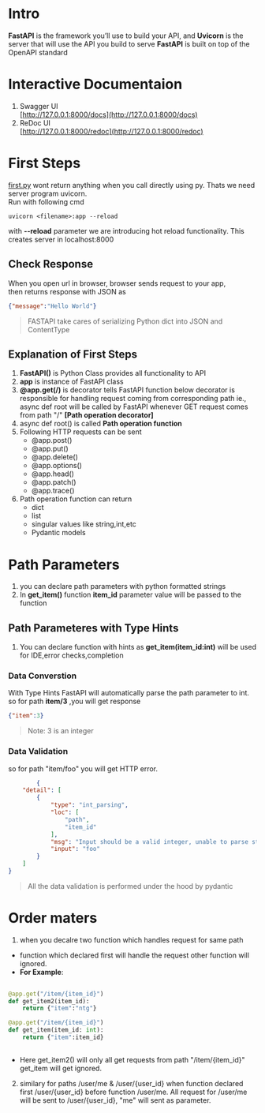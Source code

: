 # Intro
**FastAPI** is the framework you’ll use to build your API, and **Uvicorn** is the server that will use the API you build to serve 
**FastAPI** is built on top of the OpenAPI standard
# Interactive Documentaion

1. Swagger UI \
    [http://127.0.0.1:8000/docs](http://127.0.0.1:8000/docs)
2. ReDoc UI \
    [http://127.0.0.1:8000/redoc](http://127.0.0.1:8000/redoc)

# First Steps
[first.py](../first.py) wont return anything when you call directly using py. Thats we need server program uvicorn. \
Run with following cmd

```console
uvicorn <filename>:app --reload
```

with **--reload** parameter we are introducing hot reload functionality.
This creates server in localhost:8000

## Check Response
When you open url in browser, browser sends request to your app,\
then returns response with JSON as
```JSON 
{"message":"Hello World"}
```

> FASTAPI take cares of serializing Python dict into JSON and ContentType

## Explanation of First Steps

1. **FastAPI()** is Python Class provides all functionality to API
2. **app** is instance of FastAPI class
3. **@app.get(/)** is decorator tells FastAPI function below decorator is responsible for handling request coming from corresponding path ie., async def root will be called by FastAPI whenever  GET request comes from path "/" **[Path operation decorator]**
4. async def root() is called **Path operation function**
5. Following HTTP requests can be sent 
    * @app.post()
    * @app.put()
    * @app.delete()
    * @app.options()
    * @app.head()
    * @app.patch()
    * @app.trace()
6. Path operation function can return 
    * dict
    * list
    * singular values like string,int,etc
    * Pydantic models


# Path Parameters

1. you can declare path parameters with python formatted strings
2. In **get_item()** function **item_id** parameter value will be passed to the function

## Path Parameteres with Type Hints
1. You can declare function with hints as **get_item(item_id:int)** will be used for IDE,error checks,completion
### Data Converstion
With Type Hints FastAPI will automatically parse the path parameter to int.
so for path **item/3** ,you will get response
```JSON
{"item":3}
``` 
> Note: 3 is an integer
### Data Validation

so for path "item/foo" you will get HTTP error.
```JSON
        {
    "detail": [
        {
            "type": "int_parsing",
            "loc": [
                "path",
                "item_id"
            ],
            "msg": "Input should be a valid integer, unable to parse string as an integer",
            "input": "foo"
        }
    ]
}
```
> All the data validation is performed under the hood by pydantic


# Order maters
1. when you decalre two function which handles request for same path 
* function which declared first will handle the request other function will ignored.
* **For Example**:
```python
                                
@app.get("/item/{item_id}")
def get_item2(item_id):
    return {"item":"ntg"}

@app.get("/item/{item_id}")
def get_item(item_id: int):
    return {"item":item_id}
                              
```
* Here get_item2() will only all get requests from path "/item/{item_id}" get_item will get ignored.

2. similary for paths /user/me & /user/{user_id}
    when function declared first /user/{user_id} before function /user/me. All request for /user/me will be sent to /user/{user_id}, "me" will sent as parameter.









